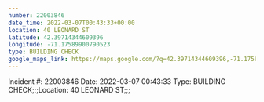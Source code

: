 ```yaml
---
number: 22003846
date_time: 2022-03-07T00:43:33+00:00
location: 40 LEONARD ST
latitude: 42.39714344609396
longitude: -71.17589900790523
type: BUILDING CHECK
google_maps_link: https://maps.google.com/?q=42.39714344609396,-71.17589900790523
---
```


Incident #: 22003846  Date: 2022-03-07 00:43:33   Type: BUILDING CHECK;;;Location: 40 LEONARD ST;;;
